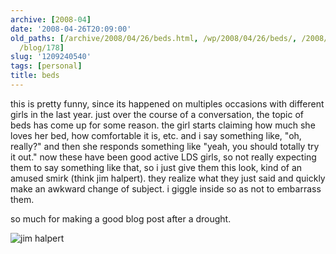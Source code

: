 ```yaml
---
archive: [2008-04]
date: '2008-04-26T20:09:00'
old_paths: [/archive/2008/04/26/beds.html, /wp/2008/04/26/beds/, /2008/04/26/beds/,
  /blog/178]
slug: '1209240540'
tags: [personal]
title: beds
---
```


this is pretty funny, since its happened on multiples occasions with
different girls in the last year. just over the course of a conversation,
the topic of beds has come up for some reason. the girl starts claiming
how much she loves her bed, how comfortable it is, etc. and i say
something like, "oh, really?" and then she responds something like "yeah,
you should totally try it out." now these have been good active LDS girls,
so not really expecting them to say something like that, so i just give
them this look, kind of an amused smirk (think jim halpert). they realize
what they just said and quickly make an awkward change of subject.
i giggle inside so as not to embarrass them.

so much for making a good blog post after a drought.

![jim halpert][1]

[1]: 1.jpg

